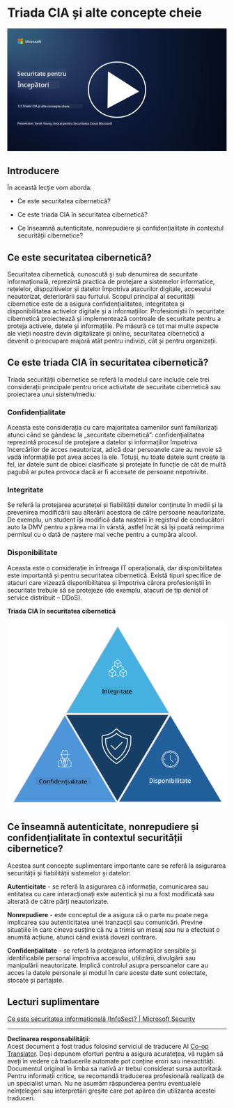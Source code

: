 <!--
CO_OP_TRANSLATOR_METADATA:
{
  "original_hash": "16a76f9fa372fb63cffb6d76b855f023",
  "translation_date": "2025-09-04T01:12:16+00:00",
  "source_file": "1.1 The CIA triad and other key concepts.md",
  "language_code": "ro"
}
-->
# Triada CIA și alte concepte cheie

[![Urmărește videoclipul](../../translated_images/1-1_placeholder.5743591289ea76087b78301a315f244c665d5266d895538c9d1a52b1f0d08603.ro.png)](https://learn-video.azurefd.net/vod/player?id=d4c2f633-fa6a-4a3d-8d41-7a1d71189832)

## Introducere

În această lecție vom aborda:

 - Ce este securitatea cibernetică?
   
 
 - Ce este triada CIA în securitatea cibernetică?

   

 - Ce înseamnă autenticitate, nonrepudiere și confidențialitate în contextul securității cibernetice?

## Ce este securitatea cibernetică?

Securitatea cibernetică, cunoscută și sub denumirea de securitate informațională, reprezintă practica de protejare a sistemelor informatice, rețelelor, dispozitivelor și datelor împotriva atacurilor digitale, accesului neautorizat, deteriorării sau furtului. Scopul principal al securității cibernetice este de a asigura confidențialitatea, integritatea și disponibilitatea activelor digitale și a informațiilor. Profesioniștii în securitate cibernetică proiectează și implementează controale de securitate pentru a proteja activele, datele și informațiile. Pe măsură ce tot mai multe aspecte ale vieții noastre devin digitalizate și online, securitatea cibernetică a devenit o preocupare majoră atât pentru indivizi, cât și pentru organizații.

## Ce este triada CIA în securitatea cibernetică?

Triada securității cibernetice se referă la modelul care include cele trei considerații principale pentru orice activitate de securitate cibernetică sau proiectarea unui sistem/mediu:

### Confidențialitate

Aceasta este considerația cu care majoritatea oamenilor sunt familiarizați atunci când se gândesc la „securitate cibernetică”: confidențialitatea reprezintă procesul de protejare a datelor și informațiilor împotriva încercărilor de acces neautorizat, adică doar persoanele care au nevoie să vadă informațiile pot avea acces la ele. Totuși, nu toate datele sunt create la fel, iar datele sunt de obicei clasificate și protejate în funcție de cât de multă pagubă ar putea provoca dacă ar fi accesate de persoane nepotrivite.

### Integritate

Se referă la protejarea acurateței și fiabilității datelor conținute în medii și la prevenirea modificării sau alterării acestora de către persoane neautorizate. De exemplu, un student își modifică data nașterii în registrul de conducători auto la DMV pentru a părea mai în vârstă, astfel încât să își poată reimprima permisul cu o dată de naștere mai veche pentru a cumpăra alcool.

### Disponibilitate

Aceasta este o considerație în întreaga IT operațională, dar disponibilitatea este importantă și pentru securitatea cibernetică. Există tipuri specifice de atacuri care vizează disponibilitatea și împotriva cărora profesioniștii în securitate trebuie să se protejeze (de exemplu, atacuri de tip denial of service distribuit – DDoS).

**Triada CIA în securitatea cibernetică**

![image](../../translated_images/ciatriad.0cf01e809b3845866bec11e829aac615e19a7b2a2897a4aafeb8000955a3f4b5.ro.png)

## Ce înseamnă autenticitate, nonrepudiere și confidențialitate în contextul securității cibernetice?

Acestea sunt concepte suplimentare importante care se referă la asigurarea securității și fiabilității sistemelor și datelor:

**Autenticitate** - se referă la asigurarea că informația, comunicarea sau entitatea cu care interacționați este autentică și nu a fost modificată sau alterată de către părți neautorizate.

**Nonrepudiere** - este conceptul de a asigura că o parte nu poate nega implicarea sau autenticitatea unei tranzacții sau comunicări. Previne situațiile în care cineva susține că nu a trimis un mesaj sau nu a efectuat o anumită acțiune, atunci când există dovezi contrare.

**Confidențialitate** - se referă la protejarea informațiilor sensibile și identificabile personal împotriva accesului, utilizării, divulgării sau manipulării neautorizate. Implică controlul asupra persoanelor care au acces la datele personale și modul în care aceste date sunt colectate, stocate și partajate.

## Lecturi suplimentare

[Ce este securitatea informațională (InfoSec)? | Microsoft Security](https://www.microsoft.com/security/business/security-101/what-is-information-security-infosec#:~:text=Three%20pillars%20of%20information%20security%3A%20the%20CIA%20triad,as%20guiding%20principles%20for%20implementing%20an%20InfoSec%20plan.)

---

**Declinarea responsabilității**:  
Acest document a fost tradus folosind serviciul de traducere AI [Co-op Translator](https://github.com/Azure/co-op-translator). Deși depunem eforturi pentru a asigura acuratețea, vă rugăm să aveți în vedere că traducerile automate pot conține erori sau inexactități. Documentul original în limba sa nativă ar trebui considerat sursa autoritară. Pentru informații critice, se recomandă traducerea profesională realizată de un specialist uman. Nu ne asumăm răspunderea pentru eventualele neînțelegeri sau interpretări greșite care pot apărea din utilizarea acestei traduceri.